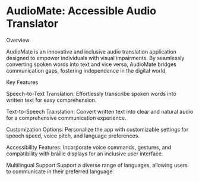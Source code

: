# AudioMate: Accessible Audio Translator
Overview

AudioMate is an innovative and inclusive audio translation application designed to empower individuals with visual impairments. By seamlessly converting spoken words into text and vice versa, AudioMate bridges communication gaps, fostering independence in the digital world.


Key Features

Speech-to-Text Translation: Effortlessly transcribe spoken words into written text for easy comprehension.

Text-to-Speech Translation: Convert written text into clear and natural audio for a comprehensive communication experience.

Customization Options: Personalize the app with customizable settings for speech speed, voice pitch, and language preferences.

Accessibility Features: Incorporate voice commands, gestures, and compatibility with braille displays for an inclusive user interface.

Multilingual Support:Support a diverse range of languages, allowing users to communicate in their preferred language.
